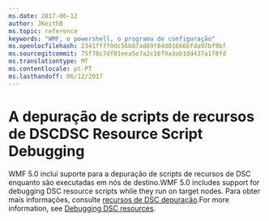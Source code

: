 ```yaml
---
ms.date: 2017-06-12
author: JKeithB
ms.topic: reference
keywords: "WMF, o powershell, o programa de configuração"
ms.openlocfilehash: 2341ffff0dc56b87ad69f84d01666bfda97bf9bf
ms.sourcegitcommit: 75f70c7df01eea5e7a2c16f9a3ab1dd437a1f8fd
ms.translationtype: MT
ms.contentlocale: pt-PT
ms.lasthandoff: 06/12/2017
---
```

# <a name="dsc-resource-script-debugging"></a><span data-ttu-id="098b8-102">A depuração de scripts de recursos de DSC</span><span class="sxs-lookup"><span data-stu-id="098b8-102">DSC Resource Script Debugging</span></span>

<span data-ttu-id="098b8-103">WMF 5.0 inclui suporte para a depuração de scripts de recursos de DSC enquanto são executadas em nós de destino.</span><span class="sxs-lookup"><span data-stu-id="098b8-103">WMF 5.0 includes support for debugging DSC resource scripts while they run on target nodes.</span></span>
<span data-ttu-id="098b8-104">Para obter mais informações, consulte [recursos de DSC depuração](https://msdn.microsoft.com/powershell/dsc/debugresource).</span><span class="sxs-lookup"><span data-stu-id="098b8-104">For more information, see [Debugging DSC resources](https://msdn.microsoft.com/powershell/dsc/debugresource).</span></span>

